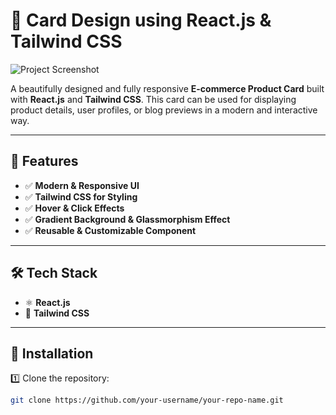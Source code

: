 # 🛒 Card Design using React.js & Tailwind CSS

![Project Screenshot](../shoe%20card.png)

A beautifully designed and fully responsive **E-commerce Product Card** built with **React.js** and **Tailwind CSS**. This card can be used for displaying product details, user profiles, or blog previews in a modern and interactive way.

---

## 🚀 Features
- ✅ **Modern & Responsive UI**
- ✅ **Tailwind CSS for Styling**
- ✅ **Hover & Click Effects**
- ✅ **Gradient Background & Glassmorphism Effect**
- ✅ **Reusable & Customizable Component**

---

## 🛠 Tech Stack
- ⚛️ **React.js**
- 🎨 **Tailwind CSS**

---

## 📌 Installation

1️⃣ Clone the repository:
```bash
git clone https://github.com/your-username/your-repo-name.git
